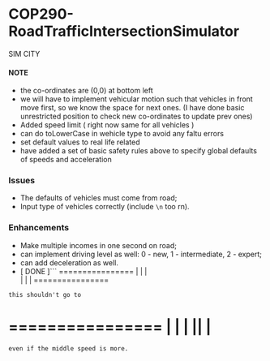 # COP290-RoadTrafficIntersectionSimulator
SIM CITY

#### NOTE
- the co-ordinates are (0,0) at bottom left
- we will have to implement vehicular motion such that vehicles in front move first, so we know the space for next ones. (I have done basic unrestricted position to check new co-ordinates to update prev ones)
- Added speed limit ( right now same for all vehicles )
- can do toLowerCase in wehicle type to avoid any faltu errors
- set default values to real life related
- have added a set of basic safety rules above to specify global defaults of speeds and acceleration

### Issues
- The defaults of vehicles must come from road;
- Input type of vehicles correctly (include `\n` too rn).

### Enhancements
- Make multiple incomes in one second on road;
- can implement driving level as well: 0 - new, 1 - intermediate, 2 - expert;
- can add deceleration as well.
- [ DONE ]```
================
    |
    |
   |  
   |  |
      |
================
```
this shouldn't go to
```
================
        |
        |
          |
         ||
         |
================
```
even if the middle speed is more.
